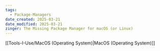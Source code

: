 ```yaml
---
tags:
  - Package-Managers
date_created: 2025-03-21
date_modified: 2025-03-21
zinger: The Missing Package Manager for macOS (or Linux)
---
```

[[Tools-I-Use/MacOS (Operating System)|MacOS (Operating System)]]
